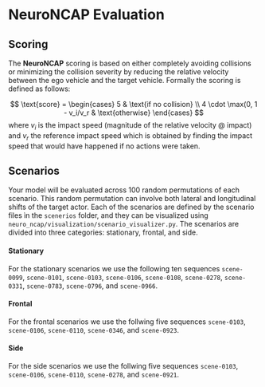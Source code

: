 # NeuroNCAP Evaluation

## Scoring
The **NeuroNCAP** scoring is based on either completely avoiding collisions or minimizing the collision severity by reducing the relative velocity between the ego vehicle and the target vehicle. Formally the scoring is defined as follows:

$$
\text{score} = \begin{cases}
    5 & \text{if no collision} \\
    4 \cdot \max(0, 1 - v_i/v_r & \text{otherwise}
\end{cases}
$$
where $v_i$ is the impact speed (magnitude of the relative velocity @ impact) and $v_r$ the reference impact speed which is obtained by finding the impact speed that would have happened if no actions were taken.

## Scenarios
Your model will be evaluated across 100 random permutations of each scenario. This random permutation can involve both lateral and longitudinal shifts of the target actor. Each of the scenarios are defined by the scenario files ìn the `scenerios` folder, and they can be visualized using `neuro_ncap/visualization/scenario_visualizer.py`. The scenarios are divided into three categories: stationary, frontal, and side.

#### Stationary
For the stationary scenarios we use the following ten sequences `scene-0099`, `scene-0101`, `scene-0103`, `scene-0106`, `scene-0108`, `scene-0278`, `scene-0331`, `scene-0783`, `scene-0796`, and `scene-0966`.

#### Frontal
For the frontal scenarios we use the follwing five sequences `scene-0103`, `scene-0106`, `scene-0110`, `scene-0346`, and `scene-0923`.

#### Side
For the side scenarios we use the follwing five sequences `scene-0103`, `scene-0106`, `scene-0110`, `scene-0278`, and `scene-0921`.
